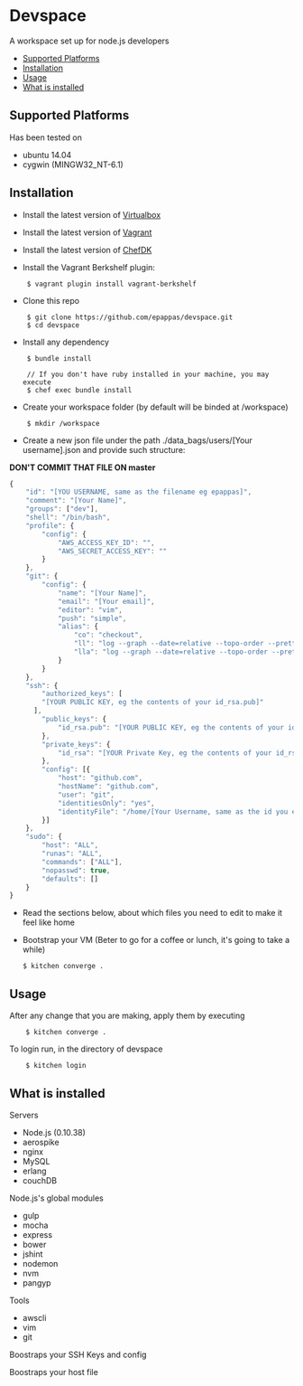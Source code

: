 # Devspace
A workspace set up for node.js developers

- [Supported Platforms](#supported-platforms)
- [Installation](#installation)
- [Usage](#usage)
- [What is installed](#what-is-installed)

## Supported Platforms
Has been tested on
- ubuntu 14.04
- cygwin (MINGW32_NT-6.1)

## Installation
- Install the latest version of [Virtualbox](https://www.virtualbox.org/wiki/Downloads)
- Install the latest version of [Vagrant](http://www.vagrantup.com/downloads.html)
- Install the latest version of [ChefDK](https://downloads.chef.io/chef-dk/)
- Install the Vagrant Berkshelf plugin:

  ```
   $ vagrant plugin install vagrant-berkshelf
  ```

- Clone this repo

  ```
   $ git clone https://github.com/epappas/devspace.git
   $ cd devspace
  ```

- Install any dependency

  ```
   $ bundle install

   // If you don't have ruby installed in your machine, you may execute
   $ chef exec bundle install
  ```

- Create your workspace folder (by default will be binded at /workspace)

  ```
   $ mkdir /workspace
  ```

- Create a new json file under the path ./data_bags/users/[Your username].json and provide such structure:

**DON'T COMMIT THAT FILE ON master**

```JavaScript
{
    "id": "[YOU USERNAME, same as the filename eg epappas]",
    "comment": "[Your Name]",
    "groups": ["dev"],
    "shell": "/bin/bash",
    "profile": {
        "config": {
            "AWS_ACCESS_KEY_ID": "",
            "AWS_SECRET_ACCESS_KEY": ""
        }
    },
    "git": {
        "config": {
            "name": "[Your Name]",
            "email": "[Your email]",
            "editor": "vim",
            "push": "simple",
            "alias": {
                "co": "checkout",
                "ll": "log --graph --date=relative --topo-order --pretty='format:%C(yellow)%h%C(yellow)%d %Cblue%ar %Cgreenby %an%Creset -- %s'",
                "lla": "log --graph --date=relative --topo-order --pretty='format:%C(yellow)%h%C(yellow)%d %Cblue%ar %Cgreenby %an%Creset -- %s' --all"
            }
        }
    },
    "ssh": {
        "authorized_keys": [
        "[YOUR PUBLIC KEY, eg the contents of your id_rsa.pub]"
      ],
        "public_keys": {
            "id_rsa.pub": "[YOUR PUBLIC KEY, eg the contents of your id_rsa.pub, Yes it can be same as above]"
        },
        "private_keys": {
            "id_rsa": "[YOUR Private Key, eg the contents of your id_rsa or id_rsa.ppk]"
        },
        "config": [{
            "host": "github.com",
            "hostName": "github.com",
            "user": "git",
            "identitiesOnly": "yes",
            "identityFile": "/home/[Your Username, same as the id you entered at the 1st line]/.ssh/id_rsa"
        }]
    },
    "sudo": {
        "host": "ALL",
        "runas": "ALL",
        "commands": ["ALL"],
        "nopasswd": true,
        "defaults": []
    }
}
```

- Read the sections below, about which files you need to edit to make it feel like home
- Bootstrap your VM (Beter to go for a coffee or lunch, it's going to take a while)

  ```
  $ kitchen converge .
  ```

## Usage
After any change that you are making, apply them by executing

```
    $ kitchen converge .
```

To login run, in the directory of devspace

```
    $ kitchen login
```

## What is installed
Servers
- Node.js (0.10.38)
- aerospike
- nginx
- MySQL
- erlang
- couchDB

Node.js's global modules
- gulp
- mocha
- express
- bower
- jshint
- nodemon
- nvm
- pangyp

Tools
- awscli
- vim
- git

Boostraps your SSH Keys and config

Boostraps your host file


